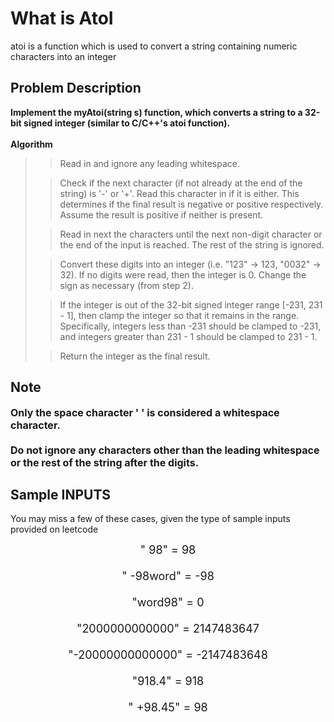 # What is AtoI
atoi is a function which is used to convert a string containing numeric characters into an integer
## Problem Description
<b>
Implement the myAtoi(string s) function, which converts a string to a 32-bit signed integer (similar to C/C++'s atoi function).
</b>
<br>
<br>
<b>Algorithm</b>

>>Read in and ignore any leading whitespace.
>
>>Check if the next character (if not already at the end of the string) is '-' or '+'. Read this character in if it is either. This determines if the final result is negative or positive respectively. Assume the result is positive if neither is present.
>
>>Read in next the characters until the next non-digit character or the end of the input is reached. The rest of the string is ignored.
>
>>Convert these digits into an integer (i.e. "123" -> 123, "0032" -> 32). If no digits were read, then the integer is 0. Change the sign as necessary (from step 2).
>
>>If the integer is out of the 32-bit signed integer range [-231, 231 - 1], then clamp the integer so that it remains in the range. Specifically, integers less than -231 should be clamped to -231, and integers greater than 231 - 1 should be clamped to 231 - 1.
>
>>Return the integer as the final result.

## Note

<font size="3">
<b>
Only the space character ' ' is considered a whitespace character.
<br><br>
Do not ignore any characters other than the leading whitespace or the rest of the string after the digits.
</b>
</font>

## Sample INPUTS

You may miss a few of these cases, given the type of sample inputs provided on leetcode

<p align="center">
<font size=4">
"   98" = 98
<br><br>
"   -98word" = -98
<br><br>
"word98" = 0
<br><br>
"2000000000000" = 2147483647
<br><br>
"-20000000000000" = -2147483648
<br><br>
"918.4" = 918
<br><br>
"   +98.45" = 98
<br><br>
</font>
</p>